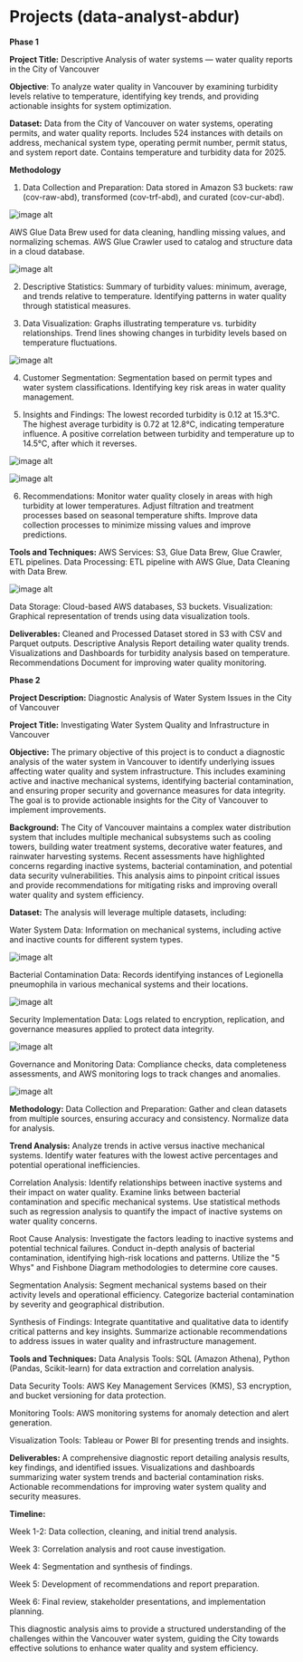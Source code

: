 # Projects (data-analyst-abdur)
**Phase 1**

**Project Title:** Descriptive Analysis of water systems — water quality reports in the City of Vancouver

**Objective**: To analyze water quality in Vancouver by examining turbidity levels relative to temperature, identifying key trends, and providing actionable insights for system optimization.

**Dataset:** Data from the City of Vancouver on water systems, operating permits, and water quality reports.
Includes 524 instances with details on address, mechanical system type, operating permit number, permit status, and system report date.
Contains temperature and turbidity data for 2025.

**Methodology**
1. Data Collection and Preparation: Data stored in Amazon S3 buckets: raw (cov-raw-abd), transformed (cov-trf-abd), and curated (cov-cur-abd).

![image alt](https://github.com/Abdur707/data-analyst-abdur/blob/1fb8264d2d09f557e9ea71e7b415b561e6326445/image.png)

AWS Glue Data Brew used for data cleaning, handling missing values, and normalizing schemas.
AWS Glue Crawler used to catalog and structure data in a cloud database.

![image alt](https://github.com/Abdur707/data-analyst-abdur/blob/2bbbc623c5e567584fedb53022fd895c70029394/image.png)

2. Descriptive Statistics:
Summary of turbidity values: minimum, average, and trends relative to temperature.
Identifying patterns in water quality through statistical measures.

3. Data Visualization:
Graphs illustrating temperature vs. turbidity relationships.
Trend lines showing changes in turbidity levels based on temperature fluctuations.

![image alt](https://github.com/Abdur707/data-analyst-abdur/blob/7c50a98a24ced2605a153ea4b2c44f5cd143b991/Screenshot%202025-03-05%20211831.png)

4. Customer Segmentation:
Segmentation based on permit types and water system classifications.
Identifying key risk areas in water quality management.

5. Insights and Findings:
The lowest recorded turbidity is 0.12 at 15.3°C.
The highest average turbidity is 0.72 at 12.8°C, indicating temperature influence.
A positive correlation between turbidity and temperature up to 14.5°C, after which it reverses.

![image alt](https://github.com/Abdur707/data-analyst-abdur/blob/77286b6169db89d6fcacde2aa4b823ca609627c4/image.png)


![image alt](https://github.com/Abdur707/data-analyst-abdur/blob/2a4745e22a64a1368ff0fb359524af6553d5af32/image.png)

6. Recommendations:
Monitor water quality closely in areas with high turbidity at lower temperatures.
Adjust filtration and treatment processes based on seasonal temperature shifts.
Improve data collection processes to minimize missing values and improve predictions.

**Tools and Techniques:**
AWS Services: S3, Glue Data Brew, Glue Crawler, ETL pipelines.
Data Processing: ETL pipeline with AWS Glue, Data Cleaning with Data Brew.

![image alt](https://github.com/Abdur707/data-analyst-abdur/blob/60dcadc00f37ef62dd37a80ad8e8de7f53961f05/image.png)

Data Storage: Cloud-based AWS databases, S3 buckets.
Visualization: Graphical representation of trends using data visualization tools.

**Deliverables:**
Cleaned and Processed Dataset stored in S3 with CSV and Parquet outputs.
Descriptive Analysis Report detailing water quality trends.
Visualizations and Dashboards for turbidity analysis based on temperature.
Recommendations Document for improving water quality monitoring.



**Phase 2**

**Project Description:** Diagnostic Analysis of Water System Issues in the City of Vancouver

**Project Title:** Investigating Water System Quality and Infrastructure in Vancouver

**Objective:** The primary objective of this project is to conduct a diagnostic analysis of the water system in Vancouver to identify underlying issues affecting water quality and system infrastructure. This includes examining active and inactive mechanical systems, identifying bacterial contamination, and ensuring proper security and governance measures for data integrity. The goal is to provide actionable insights for the City of Vancouver to implement improvements.

**Background:** The City of Vancouver maintains a complex water distribution system that includes multiple mechanical subsystems such as cooling towers, building water treatment systems, decorative water features, and rainwater harvesting systems. Recent assessments have highlighted concerns regarding inactive systems, bacterial contamination, and potential data security vulnerabilities. This analysis aims to pinpoint critical issues and provide recommendations for mitigating risks and improving overall water quality and system efficiency.

**Dataset:** The analysis will leverage multiple datasets, including:

Water System Data: Information on mechanical systems, including active and inactive counts for different system types.

![image alt](https://github.com/Abdur707/data-analyst-abdur/blob/55301a6228ee6e2ac5a982e3c8c7fe8b56ade87f/image.png)

Bacterial Contamination Data: Records identifying instances of Legionella pneumophila in various mechanical systems and their locations.

![image alt](https://github.com/Abdur707/data-analyst-abdur/blob/433d2a75108ce4df7bd7a8433269e8574a7443fd/Virus.png)

Security Implementation Data: Logs related to encryption, replication, and governance measures applied to protect data integrity.

![image alt](https://github.com/Abdur707/data-analyst-abdur/blob/11b994144663391a6f6d76273eb16d5ba6740baf/KMS.png)

Governance and Monitoring Data: Compliance checks, data completeness assessments, and AWS monitoring logs to track changes and anomalies.

![image alt](https://github.com/Abdur707/data-analyst-abdur/blob/ace68463139937613acedb6e4511a200702426c2/Bucket%20Versioning.png)

**Methodology:**
Data Collection and Preparation:
Gather and clean datasets from multiple sources, ensuring accuracy and consistency.
Normalize data for analysis.

**Trend Analysis:**
Analyze trends in active versus inactive mechanical systems.
Identify water features with the lowest active percentages and potential operational inefficiencies.

Correlation Analysis:
Identify relationships between inactive systems and their impact on water quality.
Examine links between bacterial contamination and specific mechanical systems.
Use statistical methods such as regression analysis to quantify the impact of inactive systems on water quality concerns.

Root Cause Analysis:
Investigate the factors leading to inactive systems and potential technical failures.
Conduct in-depth analysis of bacterial contamination, identifying high-risk locations and patterns.
Utilize the "5 Whys" and Fishbone Diagram methodologies to determine core causes.

Segmentation Analysis:
Segment mechanical systems based on their activity levels and operational efficiency.
Categorize bacterial contamination by severity and geographical distribution.

Synthesis of Findings:
Integrate quantitative and qualitative data to identify critical patterns and key insights.
Summarize actionable recommendations to address issues in water quality and infrastructure management.

**Tools and Techniques:**
Data Analysis Tools: SQL (Amazon Athena), Python (Pandas, Scikit-learn) for data extraction and correlation analysis.

Data Security Tools: AWS Key Management Services (KMS), S3 encryption, and bucket versioning for data protection.

Monitoring Tools: AWS monitoring systems for anomaly detection and alert generation.

Visualization Tools: Tableau or Power BI for presenting trends and insights.

**Deliverables:**
A comprehensive diagnostic report detailing analysis results, key findings, and identified issues.
Visualizations and dashboards summarizing water system trends and bacterial contamination risks.
Actionable recommendations for improving water system quality and security measures.

**Timeline:**

Week 1-2: Data collection, cleaning, and initial trend analysis.

Week 3: Correlation analysis and root cause investigation.

Week 4: Segmentation and synthesis of findings.

Week 5: Development of recommendations and report preparation.

Week 6: Final review, stakeholder presentations, and implementation planning.

This diagnostic analysis aims to provide a structured understanding of the challenges within the Vancouver water system, guiding the City towards effective solutions to enhance water quality and system efficiency.
